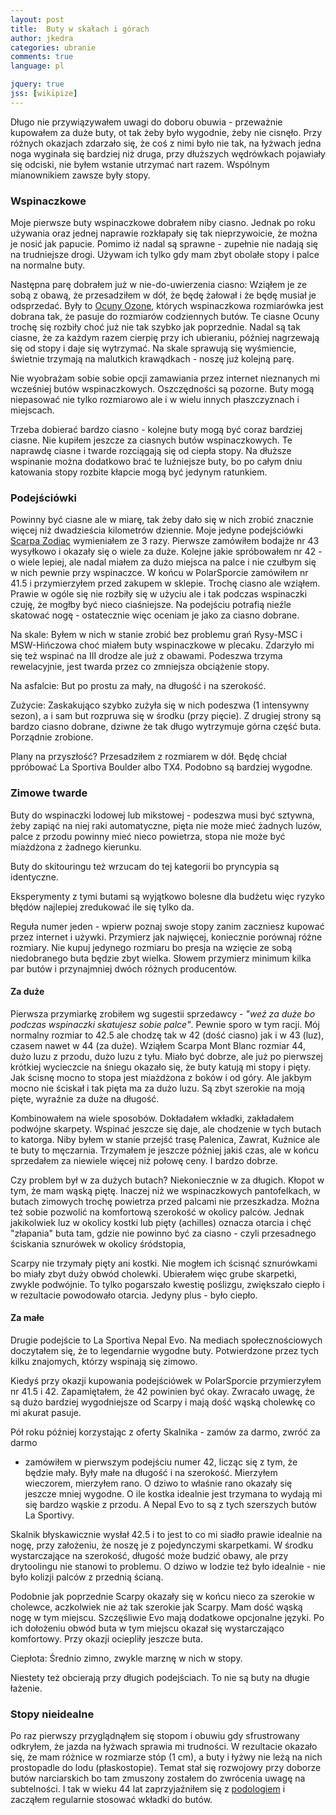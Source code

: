 ```yaml
---
layout: post
title:  Buty w skałach i górach
author: jkedra
categories: ubranie
comments: true
language: pl

jquery: true
jss: [wikipize]
---
```


Długo nie przywiązywałem uwagi do doboru obuwia - przeważnie kupowałem za duże
buty, ot tak żeby było wygodnie, żeby nie cisnęło. Przy różnych okazjach
zdarzało się, że coś z nimi było nie tak, na łyżwach jedna noga wyginała
się bardziej niż druga, przy dłuższych wędrówkach pojawiały się odciski,
nie byłem wstanie utrzymać nart razem. Wspólnym mianownikiem zawsze były
stopy.

### Wspinaczkowe

Moje pierwsze buty wspinaczkowe dobrałem niby ciasno. Jednak po roku używania
oraz jednej naprawie rozkłapały się tak nieprzywoicie, że można je nosić jak
papucie. Pomimo iż nadal są sprawne - zupełnie nie nadają się na trudniejsze
drogi. Używam ich tylko gdy mam zbyt obolałe stopy i palce na normalne buty.

Następna parę dobrałem już w nie-do-uwierzenia ciasno: Wziąłem je ze sobą
z obawą, że przesadziłem w dół, że będę żałował i że będę musiał je odsprzedać.
Były to [Ocuny Ozone](https://8a.pl/ocun-ozone-yellow-black), których
wspinaczkowa rozmiarówka jest dobrana tak, że pasuje do rozmiarów codziennych
butów. Te ciasne Ocuny trochę się rozbiły choć już nie tak szybko jak
poprzednie. Nadal są tak ciasne, że za każdym razem cierpię przy ich ubieraniu,
później nagrzewają się od stopy i daje się wytrzymać. Na skale sprawują się
wyśmiencie, świetnie trzymają na malutkich krawądkach - noszę już kolejną parę.

Nie wyobrażam sobie sobie opcji zamawiania przez internet nieznanych mi
wcześniej butów wspinaczkowych. Oszczędności są pozorne. Buty mogą niepasować
nie tylko rozmiarowo ale i w wielu innych płaszczyznach i miejscach.

Trzeba dobierać bardzo ciasno - kolejne buty mogą być coraz bardziej ciasne.
Nie kupiłem jeszcze za ciasnych butów wspinaczkowych.
Te naprawdę ciasne i twarde rozciągają się od ciepła stopy.
Na dłuższe wspinanie można dodatkowo brać te luźniejsze buty, bo po całym dniu
katowania stopy rozbite kłapcie mogą być jedynym ratunkiem.

### Podejściówki

Powinny być ciasne ale w miarę, tak żeby dało się w nich zrobić znacznie więcej
niż dwadzieścia kilometrów dziennie.
Moje jedyne podejściówki [Scarpa Zodiac](g:) wymieniałem ze 3 razy. Pierwsze
zamówiłem bodajże nr 43 wysyłkowo i okazały się o wiele za duże. Kolejne jakie
spróbowałem nr 42 - o wiele lepiej, ale nadal miałem za dużo miejsca na palce i
nie czułbym się w nich pewnie przy wspinaczce. W końcu w PolarSporcie zamówiłem
nr 41.5 i przymierzyłem przed zakupem w sklepie. Trochę ciasno ale wziąłem.
Prawie w ogóle się nie rozbiły się w użyciu ale i tak podczas wspinaczki czuję,
że mogłby być nieco ciaśniejsze. Na podejściu potrafią nieźle skatować nogę -
ostatecznie więc oceniam je jako za ciasno dobrane. 

Na skale: Byłem w nich w stanie zrobić bez problemu grań Rysy-MSC i
MSW-Hińczowa choć miałem buty wspinaczkowe w plecaku. Zdarzyło mi się też
wspinać na III drodze ale już z obawami. Podeszwa trzyma rewelacyjnie,
jest twarda przez co zmniejsza obciążenie stopy.

Na asfalcie: But po prostu za mały, na długość i na szerokość.

Zużycie: Zaskakująco szybko zużyła się w nich podeszwa (1 intensywny sezon), a
i sam but rozpruwa się w środku (przy pięcie). Z drugiej strony są bardzo
ciasno dobrane, dziwne że tak długo wytrzymuje górna część buta. Porządnie
zrobione.

Plany na przyszłość? Przesadziłem z rozmiarem w dół. Będę chciał ppróbować La
Sportiva Boulder albo TX4. Podobno są bardziej wygodne.

### Zimowe twarde

Buty do wspinaczki lodowej lub mikstowej - podeszwa musi być sztywna,
żeby zapiąć na niej raki automatyczne, pięta nie może mieć żadnych luzów,
palce z przodu powinny mieć nieco powietrza, stopa nie może być miażdżona z
żadnego kierunku.

Buty do skitouringu też wrzucam do tej kategorii bo pryncypia są identyczne.

Eksperymenty z tymi butami są wyjątkowo bolesne dla budżetu więc ryzyko
błędów najlepiej zredukować ile się tylko da.

Reguła numer jeden - wpierw poznaj swoje stopy zanim zaczniesz kupować
przez internet i używki. Przymierz jak najwięcej, koniecznie porównaj
różne rozmiary. Nie kupuj jedynego rozmiaru bo presja na wzięcie ze sobą
niedobranego buta będzie zbyt wielka. Słowem przymierz minimum kilka
par butów i przynajmniej dwóch różnych producentów.

#### Za duże

Pierwsza przymiarkę zrobiłem wg sugestii sprzedawcy - _"weź za duże bo podczas
wspinaczki skatujesz sobie palce"_. Pewnie sporo w tym racji. Mój normalny
rozmiar to 42.5 ale chodzę tak w 42 (dość ciasno) jak i w 43 (luz), czasem
nawet w 44 (za duże). Wziąłem Scarpa Mont Blanc rozmiar 44, dużo luzu z przodu,
dużo luzu z tyłu. Miało być dobrze, ale już po pierwszej krótkiej wycieczcie na
śniegu okazało się, że buty katują mi stopy i pięty. Jak ścisnę mocno to stopa
jest miażdżona z boków i od góry. Ale jakbym mocno nie ściskał i tak pięta ma
za dużo luzu. Są zbyt szerokie na moją pięte, wyraźnie za duże na długość.

Kombinowałem na wiele sposobów. Dokładałem wkładki, zakładałem podwójne
skarpety. Wspinać jeszcze się daje, ale chodzenie w tych butach to katorga.
Niby byłem w stanie przejść trasę Palenica, Zawrat, Kuźnice ale te buty to
męczarnia. Trzymałem je jeszcze później jakiś czas, ale w końcu sprzedałem za
niewiele więcej niż połowę ceny. I bardzo dobrze.

Czy problem był w za dużych butach? Niekoniecznie w za długich. Kłopot w tym,
że mam wąską piętę. Inaczej niż we wspinaczkowych pantofelkach, w butach
zimowych trochę powietrza przed palcami nie przeszkadza. Można też sobie
pozwolić na komfortową szerokość w okolicy palców.  Jednak jakikolwiek luz w
okolicy kostki lub pięty (achilles) oznacza otarcia i chęć "złapania" buta tam,
gdzie nie powinno być za ciasno - czyli przesadnego ściskania sznurówek w
okolicy śródstopia,

Scarpy nie trzymały pięty ani kostki. Nie mogłem ich ścisnąć sznurówkami
bo miały zbyt duży obwód cholewki. Ubierałem więc grube skarpetki, zwykle
podwójnie. To tylko pogarszało kwestię poślizgu, zwiększało ciepło i w
rezultacie powodowało otarcia. Jedyny plus - było ciepło.

#### Za małe

Drugie podejście to La Sportiva Nepal Evo. Na mediach społecznościowych
doczytałem się, że to legendarnie wygodne buty. Potwierdzone przez tych
kilku znajomych, którzy wspinają się zimowo.

Kiedyś przy okazji kupowania podejściówek w PolarSporcie przymierzyłem nr 41.5
i 42. Zapamiętałem, że 42 powinien być okay. Zwracało uwagę, że są dużo
bardziej wygodniejsze od Scarpy i mają dość wąską cholewkę co mi akurat pasuje.

Pół roku później korzystając z oferty Skalnika - zamów za darmo, zwróć za darmo
- zamówiłem w pierwszym podejściu numer 42, licząc się z tym, że będzie mały.
Były małe na długość i na szerokość. Mierzyłem wieczorem, mierzyłem rano. O
dziwo to właśnie rano okazały się jeszcze mniej wygodne. O ile kostka idealnie
jest trzymana to wydają mi się bardzo wąskie z przodu. A Nepal Evo to są z tych
szerszych butów La Sportivy.

Skalnik błyskawicznie wysłał 42.5 i to jest to co mi siadło prawie idealnie na
nogę, przy założeniu, że noszę je z pojedynczymi skarpetkami. W środku
wystarczające na szerokość, długość może budzić obawy, ale przy drytoolingu
nie stanowi to problemu. O dziwo w lodzie też było idealnie - nie było kolizji
palców z przednią ścianą.

Podobnie jak poprzednie Scarpy okazały się w końcu nieco za szerokie w
cholewce, aczkolwiek nie aż tak szerokie jak Scarpy. Mam dość wąską nogę w tym
miejscu. Szczęśliwie Evo mają dodatkowe opcjonalne języki. Po ich dołożeniu
obwód buta w tym miejscu okazał się wystarczająco komfortowy. Przy okazji
ociepliły jeszcze buta.

Ciepłota: Średnio zimno, zwykle marznę w nich w stopy.

Niestety też obcierają przy długich podejściach. To nie są buty na długie
łażenie.

### Stopy nieidealne

Po raz pierwszy przyglądnąłem się stopom i obuwiu gdy sfrustrowany odkryłem, że
jazda na łyżwach sprawia mi trudności. W rezultacie okazało się, że mam różnice
w rozmiarze stóp (1 cm), a buty i łyżwy nie leżą na nich prostopadle do lodu
(płaskostopie). Temat stał się rozwojowy przy doborze butów narciarskich bo tam
zmuszony zostałem do zwrócenia uwagę na subtelności. I tak w wieku 44 lat
zaprzyjaźniłem się z [podologiem](w:Podologia) i zacząłem regularnie stosować
wkładki do butów.


[1]: https://www.ukclimbing.com/forums/gear/la_sportiva_nepal_evo_gtx_size_question-438191
